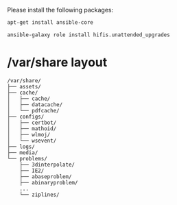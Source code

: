 
Please install the following packages:

```bash
apt-get install ansible-core

ansible-galaxy role install hifis.unattended_upgrades
```

# /var/share layout

```
/var/share/
├── assets/
├── cache/
│   ├── cache/
│   ├── datacache/
│   └── pdfcache/
├── configs/
│   ├── certbot/
│   ├── mathoid/
│   ├── wlmoj/
│   └── wsevent/
├── logs/
├── media/
└── problems/
    ├── 3dinterpolate/
    ├── IE2/
    ├── abaseproblem/
    ├── abinaryproblem/
    ...
    └── ziplines/




```